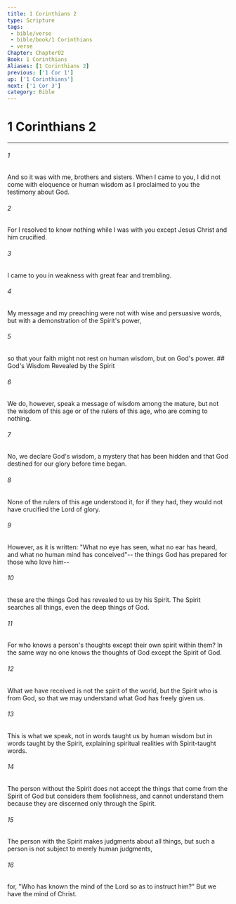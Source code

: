 ```yaml
---
title: 1 Corinthians 2
type: Scripture
tags:
 - bible/verse
 - bible/book/1 Corinthians
 - verse
Chapter: Chapter02
Book: 1 Corinthians
Aliases: [1 Corinthians 2]
previous: ['1 Cor 1']
up: ['1 Corinthians']
next: ['1 Cor 3']
category: Bible
---
```

# 1 Corinthians 2

***


###### 1 
And so it was with me, brothers and sisters. When I came to you, I did not come with eloquence or human wisdom as I proclaimed to you the testimony about God. 

###### 2 
For I resolved to know nothing while I was with you except Jesus Christ and him crucified. 

###### 3 
I came to you in weakness with great fear and trembling. 

###### 4 
My message and my preaching were not with wise and persuasive words, but with a demonstration of the Spirit's power, 

###### 5 
so that your faith might not rest on human wisdom, but on God's power. ## God's Wisdom Revealed by the Spirit 

###### 6 
We do, however, speak a message of wisdom among the mature, but not the wisdom of this age or of the rulers of this age, who are coming to nothing. 

###### 7 
No, we declare God's wisdom, a mystery that has been hidden and that God destined for our glory before time began. 

###### 8 
None of the rulers of this age understood it, for if they had, they would not have crucified the Lord of glory. 

###### 9 
However, as it is written: "What no eye has seen, what no ear has heard, and what no human mind has conceived"-- the things God has prepared for those who love him-- 

###### 10 
these are the things God has revealed to us by his Spirit. The Spirit searches all things, even the deep things of God. 

###### 11 
For who knows a person's thoughts except their own spirit within them? In the same way no one knows the thoughts of God except the Spirit of God. 

###### 12 
What we have received is not the spirit of the world, but the Spirit who is from God, so that we may understand what God has freely given us. 

###### 13 
This is what we speak, not in words taught us by human wisdom but in words taught by the Spirit, explaining spiritual realities with Spirit-taught words. 

###### 14 
The person without the Spirit does not accept the things that come from the Spirit of God but considers them foolishness, and cannot understand them because they are discerned only through the Spirit. 

###### 15 
The person with the Spirit makes judgments about all things, but such a person is not subject to merely human judgments, 

###### 16 
for, "Who has known the mind of the Lord so as to instruct him?" But we have the mind of Christ. 
